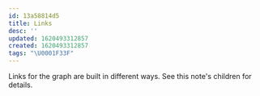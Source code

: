 ```yaml
---
id: 13a58814d5
title: Links
desc: ''
updated: 1620493312857
created: 1620493312857
tags: "\U0001F33F"
---
```


Links for the graph are built in different ways. See this note's children for details.
